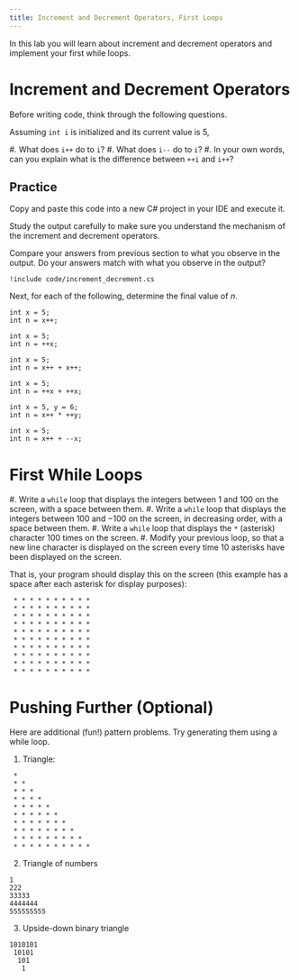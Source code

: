 ```yaml
---
title: Increment and Decrement Operators, First Loops
---
```


In this lab you will learn about increment and decrement operators and implement your first while loops.


# Increment and Decrement Operators

Before writing code, think through the following questions.

Assuming `int i` is initialized and its current value is 5,

#. What does `i++` do to `i`?
#. What does `i--` do to `i`? 
#. In your own words, can you explain what is the difference between `++i` and `i++`? 

## Practice

Copy and paste this code into a new C\# project in your IDE and execute it.

Study the output carefully to make sure you understand the mechanism of the increment and decrement operators.

Compare your answers from previous section to what you observe in the output. Do your answers match with what you observe in the output?

```
!include code/increment_decrement.cs
```

Next, for each of the following, determine the final value of _n_.  

```
int x = 5;
int n = x++;
```

```
int x = 5;
int n = ++x;
```

```
int x = 5;
int n = x++ + x++;
```

```
int x = 5;
int n = ++x + ++x;
```

```
int x = 5, y = 6;
int n = x++ * ++y;
```

```
int x = 5;
int n = x++ + --x;
```




# First While Loops


#. Write a `while` loop that displays the integers between $1$ and $100$ on the screen, with a space between them.
#. Write a `while` loop that displays the integers between $100$ and $-100$ on the screen, in decreasing order, with a space between them.
#. Write a `while` loop that displays the `*` (asterisk) character 100 times on the screen.
#. Modify your previous loop, so that a new line character is displayed on the screen every time 10 asterisks have been displayed on the screen.

That is, your program should display this on the screen (this example has a space after each asterisk for display purposes):

```text
 * * * * * * * * * *
 * * * * * * * * * *
 * * * * * * * * * *
 * * * * * * * * * *
 * * * * * * * * * *
 * * * * * * * * * *
 * * * * * * * * * *
 * * * * * * * * * *
 * * * * * * * * * *
 * * * * * * * * * *
```

# Pushing Further (Optional)

Here are additional (fun!) pattern problems. Try generating them using a while loop.

1. Triangle:

```text
 * 
 * *
 * * *
 * * * * 
 * * * * *
 * * * * * *
 * * * * * * * 
 * * * * * * * * 
 * * * * * * * * * 
 * * * * * * * * * *
``` 

2. Triangle of numbers 

```text
1
222
33333
4444444
555555555
``` 

3. Upside-down binary triangle

```text
1010101
 10101 
  101  
   1
``` 